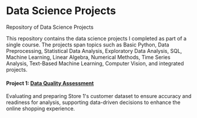 # Data Science Projects
Repository of Data Science Projects

This repository contains the data science projects I completed as part of a single course. The projects span topics such as Basic Python, Data Preprocessing, Statistical Data Analysis, Exploratory Data Analysis, SQL, Machine Learning, Linear Algebra, Numerical Methods, Time Series Analysis, Text-Based Machine Learning, Computer Vision, and integrated projects.

#### Project 1: [Data Quality Assessment](https://github.com/tuusuario/tu-repositorio/tree/Project-1-Data-Quality-Assessment)  
Evaluating and preparing Store 1's customer dataset to ensure accuracy and readiness for analysis, supporting data-driven decisions to enhance the online shopping experience.

